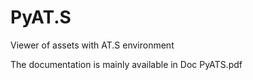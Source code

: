 # PyAT.S
Viewer of assets with AT.S environment

The documentation is mainly available in Doc PyATS.pdf
